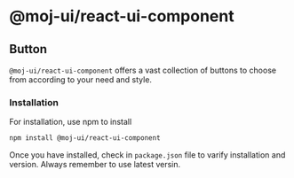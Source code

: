 # @moj-ui/react-ui-component

## Button
`@moj-ui/react-ui-component` offers a vast collection of buttons to choose from according to your need and style.

### Installation
For installation, use npm to install 
```bash
npm install @moj-ui/react-ui-component
```
Once you have installed, check in `package.json` file to varify installation and version. Always remember to use latest versin.

